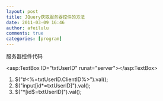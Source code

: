 ```yaml
---
layout: post
title: JQuery获取服务器控件的方法
date: 2011-03-09 16:46
author: afeilulu
comments: true
categories: [program]
---
```

服务器控件代码

&lt;asp:TextBox ID="txtUserID" runat="server"&gt;&lt;/asp:TextBox&gt;
<ol>
	<li>$("#&lt;%=txtUserID.ClientID%&gt;").val();</li>
	<li>$("input[id*=txtUserID]").val();</li>
	<li>$("*[id$=txtUserID]").val();</li>
</ol>
